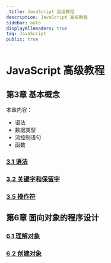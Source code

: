 ```yaml
---
_title: JavaScript 高级教程
description: JavaScript 高级教程
sidebar: auto
displayAllHeaders: true
tag: JavaScript
public: true
---
```


# JavaScript 高级教程

## 第3章 基本概念

本章内容：

- 语法
- 数据类型
- 流控制语句
- 函数

### [3.1 语法](./03/01.syntax.md)
### [3.2 关键字和保留字](./03/02.keyword-reserved-word.md)
### [3.5 操作符](./03/05.operators.md)

## 第6章 面向对象的程序设计

### [6.1 理解对象](./06/01.object.md)
### [6.2 创建对象](./06/02.create-object.md)
